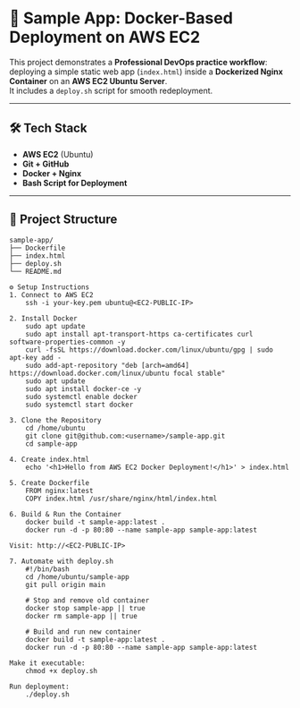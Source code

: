 # 🚀 Sample App: Docker-Based Deployment on AWS EC2

This project demonstrates a **Professional DevOps practice workflow**: deploying a simple static web app (`index.html`) inside a **Dockerized Nginx Container** on an **AWS EC2 Ubuntu Server**.  
It includes a `deploy.sh` script for smooth redeployment.  

---

## 🛠️ Tech Stack
- **AWS EC2** (Ubuntu)
- **Git + GitHub**
- **Docker + Nginx**
- **Bash Script for Deployment**

---

## 📂 Project Structure
```plaintext
sample-app/
├── Dockerfile
├── index.html
├── deploy.sh
└── README.md

⚙️ Setup Instructions
1. Connect to AWS EC2
	ssh -i your-key.pem ubuntu@<EC2-PUBLIC-IP>

2. Install Docker
	sudo apt update
	sudo apt install apt-transport-https ca-certificates curl software-properties-common -y
	curl -fsSL https://download.docker.com/linux/ubuntu/gpg | sudo apt-key add -
	sudo add-apt-repository "deb [arch=amd64] https://download.docker.com/linux/ubuntu focal stable"
	sudo apt update
	sudo apt install docker-ce -y
	sudo systemctl enable docker
	sudo systemctl start docker

3. Clone the Repository
	cd /home/ubuntu
	git clone git@github.com:<username>/sample-app.git
	cd sample-app

4. Create index.html
	echo '<h1>Hello from AWS EC2 Docker Deployment!</h1>' > index.html

5. Create Dockerfile
	FROM nginx:latest
	COPY index.html /usr/share/nginx/html/index.html

6. Build & Run the Container
	docker build -t sample-app:latest .
	docker run -d -p 80:80 --name sample-app sample-app:latest

Visit: http://<EC2-PUBLIC-IP>

7. Automate with deploy.sh
	#!/bin/bash
	cd /home/ubuntu/sample-app
	git pull origin main

	# Stop and remove old container
	docker stop sample-app || true
	docker rm sample-app || true

	# Build and run new container
	docker build -t sample-app:latest .
	docker run -d -p 80:80 --name sample-app sample-app:latest

Make it executable:
	chmod +x deploy.sh

Run deployment:
	./deploy.sh


